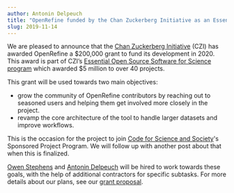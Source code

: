 ```yaml
---
author: Antonin Delpeuch
title: "OpenRefine funded by the Chan Zuckerberg Initiative as an Essential Open Source Software for Science"
slug: 2019-11-14
---
```


We are pleased to announce that the [Chan Zuckerberg Initiative](https://chanzuckerberg.com) (CZI) has awarded OpenRefine a $200,000 grant to fund its development in 2020.
This award is part of CZI’s [Essential Open Source Software for Science program](https://chanzuckerberg.com/eoss/proposals) which awarded $5 million to over 40 projects.

This grant will be used towards two main objectives:
- grow the community of OpenRefine contributors by reaching out to seasoned users and helping them get involved more closely in the project.
- revamp the core architecture of the tool to handle larger datasets and improve workflows.

This is the occasion for the project to join [Code for Science and Society](https://codeforscience.org/)'s Sponsored Project Program. We will follow up with another post about that when this is finalized.

[Owen Stephens](http://www.meanboyfriend.com/overdue_ideas/) and [Antonin Delpeuch](http://antonin.delpeuch.eu/) will be hired to work towards these goals, with the help of additional contractors for specific subtasks.
For more details about our plans, see our [grant proposal](/img/czi-eoss-proposal.pdf).

